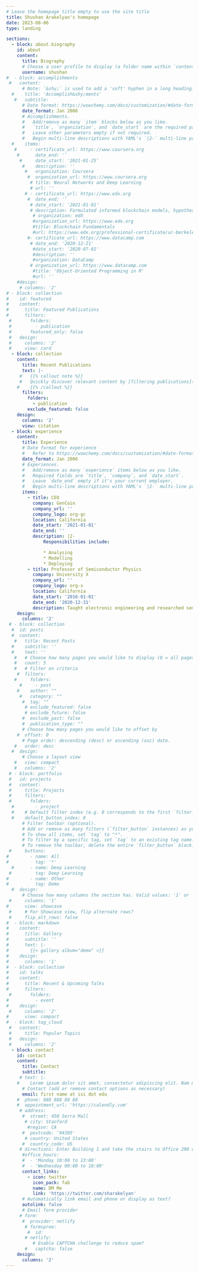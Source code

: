 ```yaml
---
# Leave the homepage title empty to use the site title
title: Shushan Arakelyan's homepage
date: 2023-08-06
type: landing

sections:
  - block: about.biography
    id: about
    content:
      title: Biography
      # Choose a user profile to display (a folder name within `content/authors/`)
      username: shushan
#  - block: accomplishments
 #   content:
      # Note: `&shy;` is used to add a 'soft' hyphen in a long heading.
  #    title: 'Accomplish&shy;ments'
   #   subtitle:
      # Date format: https://wowchemy.com/docs/customization/#date-format
      date_format: Jan 2006
      # Accomplishments.
      #   Add/remove as many `item` blocks below as you like.
      #   `title`, `organization`, and `date_start` are the required parameters.
      #   Leave other parameters empty if not required.
      #   Begin multi-line descriptions with YAML's `|2-` multi-line prefix.
  #    items:
   #     - certificate_url: https://www.coursera.org
    #      date_end: ''
     #     date_start: '2021-01-25'
      #    description: ''
       #   organization: Coursera
        #  organization_url: https://www.coursera.org
         # title: Neural Networks and Deep Learning
         # url: ''
       # - certificate_url: https://www.edx.org
        #  date_end: ''
         # date_start: '2021-01-01'
         # description: Formulated informed blockchain models, hypotheses, and use cases.
          # organization: edX
          #organization_url: https://www.edx.org
          #title: Blockchain Fundamentals
          #url: https://www.edx.org/professional-certificate/uc-berkeleyx-blockchain-fundamentals
        #- certificate_url: https://www.datacamp.com
         # date_end: '2020-12-21'
          #date_start: '2020-07-01'
          #description: ''
          #organization: DataCamp
         # organization_url: https://www.datacamp.com
          #title: 'Object-Oriented Programming in R'
          #url: ''
    #design:
     # columns: '2'
# - block: collection
#    id: featured
#    content:
#      title: Featured Publications
#      filters:
 #       folders:
 #         - publication
 #       featured_only: false
 #   design:
 #     columns: '2'
 #     view: card
  - block: collection
    content:
      title: Recent Publications
      text: |-
     #   {{% callout note %}}
     #   Quickly discover relevant content by [filtering publications](./publication/).
    #    {{% /callout %}}
      filters:
        folders:
          - publication
        exclude_featured: false
    design:
      columns: '2'
      view: citation
  - block: experience
    content:
      title: Experience
      # Date format for experience
      #   Refer to https://wowchemy.com/docs/customization/#date-format
      date_format: Jan 2006
      # Experiences.
      #   Add/remove as many `experience` items below as you like.
      #   Required fields are `title`, `company`, and `date_start`.
      #   Leave `date_end` empty if it's your current employer.
      #   Begin multi-line descriptions with YAML's `|2-` multi-line prefix.
      items:
        - title: CEO
          company: GenCoin
          company_url: ''
          company_logo: org-gc
          location: California
          date_start: '2021-01-01'
          date_end: ''
          description: |2-
              Responsibilities include:

              * Analysing
              * Modelling
              * Deploying
        - title: Professor of Semiconductor Physics
          company: University X
          company_url: ''
          company_logo: org-x
          location: California
          date_start: '2016-01-01'
          date_end: '2020-12-31'
          description: Taught electronic engineering and researched semiconductor physics.
    design:
      columns: '2'
 # - block: collection
  #  id: posts
  #  content:
   #   title: Recent Posts
  #    subtitle: ''
  #    text: ''
   #   # Choose how many pages you would like to display (0 = all pages)
   #   count: 5
   #   # Filter on criteria
    #  filters:
   #     folders:
     #     - post
    #    author: ""
     #   category: ""
      #  tag: ""
       # exclude_featured: false
       # exclude_future: false
      #  exclude_past: false
      #  publication_type: ""
      # Choose how many pages you would like to offset by
    #  offset: 0
      # Page order: descending (desc) or ascending (asc) date.
   #   order: desc
  #  design:
      # Choose a layout view
   #   view: compact
   #   columns: '2'
 # - block: portfolio
 #   id: projects
 #   content:
 #     title: Projects
 #     filters:
 #       folders:
  #        - project
  #    # Default filter index (e.g. 0 corresponds to the first `filter_button` instance below).
  #    default_button_index: 0
      # Filter toolbar (optional).
      # Add or remove as many filters (`filter_button` instances) as you like.
      # To show all items, set `tag` to "*".
      # To filter by a specific tag, set `tag` to an existing tag name.
      # To remove the toolbar, delete the entire `filter_button` block.
 #     buttons:
#        - name: All
#          tag: '*'
  #      - name: Deep Learning
 #         tag: Deep Learning
#        - name: Other
#          tag: Demo
  #  design:
      # Choose how many columns the section has. Valid values: '1' or '2'.
 #     columns: '1'
#      view: showcase
 #     # For Showcase view, flip alternate rows?
 #     flip_alt_rows: false
#  - block: markdown
#    content:
#      title: Gallery
#      subtitle: ''
#      text: |-
#        {{< gallery album="demo" >}}
#    design:
#      columns: '1'
#  - block: collection
#    id: talks
#    content:
#      title: Recent & Upcoming Talks
#      filters:
 #       folders:
#          - event
#    design:
 #     columns: '2'
#      view: compact
#  - block: tag_cloud
 #   content:
 #     title: Popular Topics
 #   design:
 #     columns: '2'
  - block: contact
    id: contact
    content:
      title: Contact
      subtitle:
     # text: |-
    #    Lorem ipsum dolor sit amet, consectetur adipiscing elit. Nam mi diam, venenatis ut magna et, vehicula efficitur enim.
      # Contact (add or remove contact options as necessary)
      email: first name at isi dot edu
    #  phone: 888 888 88 88
    #  appointment_url: 'https://calendly.com'
     # address:
      #  street: 450 Serra Mall
       # city: Stanford
        #region: CA
      #  postcode: '94305'
       # country: United States
      #  country_code: US
     # directions: Enter Building 1 and take the stairs to Office 200 on Floor 2
      #office_hours:
      #  - 'Monday 10:00 to 13:00'
      #  - 'Wednesday 09:00 to 10:00'
      contact_links:
        - icon: twitter
          icon_pack: fab
          name: DM Me
          link: 'https://twitter.com/sharakelyan'
      # Automatically link email and phone or display as text?
      autolink: false
      # Email form provider
     # form:
      #  provider: netlify
       # formspree:
        #  id:
       # netlify:
          # Enable CAPTCHA challenge to reduce spam?
       #   captcha: false
    design:
      columns: '2'
---
```

